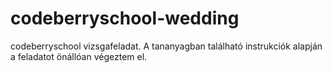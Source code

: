 # codeberryschool-wedding
codeberryschool vizsgafeladat. A tananyagban található instrukciók alapján a feladatot önállóan végeztem el. 
